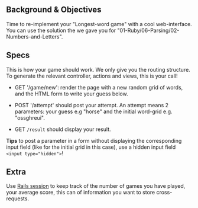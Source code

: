 ## Background & Objectives

Time to re-implement your "Longest-word game" with a cool web-interface. You can use the solution the  we gave you for "01-Ruby/06-Parsing/02-Numbers-and-Letters".

## Specs

This is how your game should work. We only give you the routing structure. To generate the relevant controller, actions and views, this is your call!

- GET '/game/new': render the page with a new random grid of words, and the HTML form to write your guess below.

- POST '/attempt' should post your attempt. An attempt means 2 parameters: your guess e.g "horse" and the initial word-grid e.g. "ossghreui".

- GET `/result` should display your result.

**Tips** to post a parameter in a form without displaying the corresponding input field (like for the initial grid in this case), use a hidden input field `<input type="hidden">`!

## Extra

Use [Rails session](http://guides.rubyonrails.org/action_controller_overview.html#session) to keep track of the number of games you have played, your average score, this can of information you want to store cross-requests.


